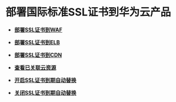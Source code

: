 # 部署国际标准SSL证书到华为云产品<a name="ccm_01_0056"></a>

-   **[部署SSL证书到WAF](部署SSL证书到WAF.md)**  

-   **[部署SSL证书到ELB](部署SSL证书到ELB.md)**  

-   **[部署SSL证书到CDN](部署SSL证书到CDN.md)**  

-   **[查看已关联云资源](查看已关联云资源.md)**  

-   **[开启SSL证书到期自动替换](开启SSL证书到期自动替换.md)**  

-   **[关闭SSL证书到期自动替换](关闭SSL证书到期自动替换.md)**  


